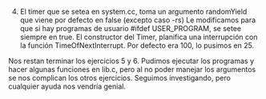 
4. El timer que se setea en system.cc, toma un argumento randomYield que viene por defecto en false (excepto caso -rs)
Le modificamos para que si hay programas de usuario #ifdef USER_PROGRAM, se setee siempre en true.
El constructor del Timer, planifica una interrupción con la función TimeOfNextInterrupt. Por defecto era 100, lo pusimos en 25.

Nos restan terminar los ejercicios 5 y 6.
Pudimos ejecutar los programas y hacer algunas funciones en lib.c, pero al no poder manejar los argumentos se nos complican los otros ejercicios.
Seguimos investigando, pero cualquier ayuda nos vendría genial.
